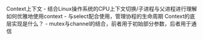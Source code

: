 Context上下文 - 结合Linux操作系统的CPU上下文切换/子进程与父进程进行理解
如何优雅地使用context - 与select配合使用，管理协程的生命周期
Context的底层实现是什么？ - mutex与channel的结合，前者用于初始部分参数，后者用于通信